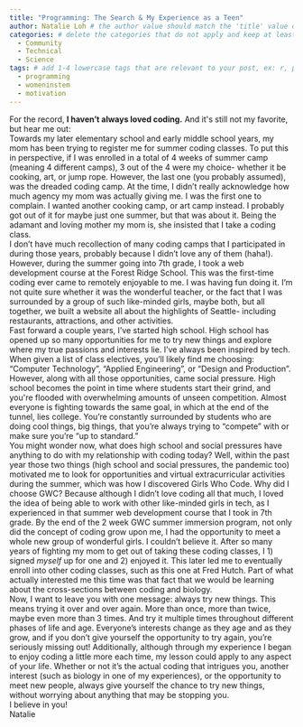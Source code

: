 ```yaml
---
title: "Programming: The Search & My Experience as a Teen" 
author: Natalie Loh # the author value should match the 'title' value of your contributor file located here /gh-pages/_contributors. If you do not have a contributor file, please feel free to make one or contact one of our team members to assist you.
categories: # delete the categories that do not apply and keep at least one
  - Community
  - Technical
  - Science
tags: # add 1-4 lowercase tags that are relevant to your post, ex: r, python, genomics, workflows
  - programming
  - womeninstem
  - motivation
---
```

For the record, **I haven’t always loved coding.** And it's still not my favorite, but hear me out: </br>
Towards my later elementary school and early middle school years, my mom has been trying to register me for summer coding classes. To put this in perspective, if I was enrolled in a total of 4 weeks of summer camp (meaning 4 different camps), 3 out of the 4 were my choice- whether it be cooking, art, or jump rope. However, the last one (you probably assumed), was the dreaded coding camp. At the time, I didn’t really acknowledge how much agency my mom was actually giving me. I was the first one to complain. I wanted another cooking camp, or art camp instead. I probably got out of it for maybe just one summer, but that was about it. Being the adamant and loving mother my mom is, she insisted that I take a coding class. </br>
I don’t have much recollection of many coding camps that I participated in during those years, probably because I didn’t love any of them (haha!). However, during the summer going into 7th grade, I took a web development course at the Forest Ridge School. This was the first-time coding ever came to remotely enjoyable to me. I was having fun doing it. I’m not quite sure whether it was the wonderful teacher, or the fact that I was surrounded by a group of such like-minded girls, maybe both, but all together, we built a website all about the highlights of Seattle- including restaurants, attractions, and other activities. </br>
Fast forward a couple years, I’ve started high school. High school has opened up so many opportunities for me to try new things and explore where my true passions and interests lie. I’ve always been inspired by tech. When given a list of class electives, you’ll likely find me choosing: “Computer Technology”, “Applied Engineering”, or “Design and Production”. However, along with all those opportunities, came social pressure. High school becomes the point in time where students start their grind, and you're flooded with overwhelming amounts of unseen competition. Almost everyone is fighting towards the same goal, in which at the end of the tunnel, lies college. You’re constantly surrounded by students who are doing cool things, big things, that you’re always trying to “compete” with or make sure you’re “up to standard.” </br>
You might wonder now, what does high school and social pressures have anything to do with my relationship with coding today? Well, within the past year those two things (high school and social pressures, the pandemic too) motivated me to look for opportunities and virtual extracurricular activities during the summer, which was how I discovered Girls Who Code. Why did I choose GWC? Because although I didn’t love coding all that much, I loved the idea of being able to work with other like-minded girls in tech, as I experienced in that summer web development course that I took in 7th grade. By the end of the 2 week GWC summer immersion program, not only did the concept of coding grow upon me, I had the opportunity to meet a whole new group of wonderful girls. I couldn’t believe it. After so many years of fighting my mom to get out of taking these coding classes, I 1) signed _myself_ up for one and 2) enjoyed it. This later led me to eventually enroll into other coding classes, such as this one at Fred Hutch. Part of what actually interested me this time was that fact that we would be learning about the cross-sections between coding and biology. </br>
Now, I want to leave you with one message: always try new things. This means trying it over and over again. More than once, more than twice, maybe even more than 3 times. And try it multiple times throughout different phases of life and age. Everyone’s interests change as they age and as they grow, and if you don’t give yourself the opportunity to try again, you’re seriously missing out! Additionally, although through my experience I began to enjoy coding a little more each time, my lesson could apply to any aspect of your life. Whether or not it’s the actual coding that intrigues you, another interest (such as biology in one of my experiences), or the opportunity to meet new people, always give yourself the chance to try new things, without worrying about anything that may be stopping you. </br>
I believe in you! </br>
Natalie 
